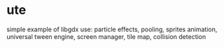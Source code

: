 ute
===

simple example of libgdx use: particle effects, pooling, sprites animation, universal tween engine, screen manager, tile map, collision detection 
